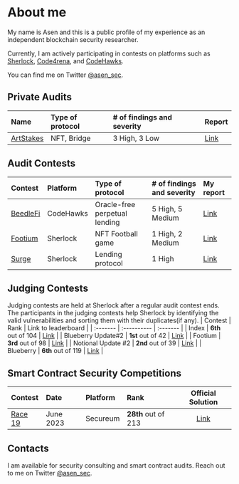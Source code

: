 # About me

My name is Asen and this is a public profile of my experience as an independent blockchain security researcher.

Currently, I am actively participating in contests on platforms such as [Sherlock](https://www.sherlock.xyz/), [Code4rena](https://code4rena.com/), and [CodeHawks](https://www.codehawks.com/).

You can find me on Twitter [@asen_sec](https://twitter.com/asen_sec).

## Private Audits

| Name                                                      | Type of protocol | # of findings and severity | Report                                                                                                 |
| :-------------------------------------------------------- | :--------------- | :------------------------- | :----------------------------------------------------------------------------------------------------- |
| [ArtStakes](https://github.com/owl11/ArtStakes/tree/main) | NFT, Bridge      | 3 High, 3 Low              | [Link](https://github.com/asendz/Portfolio/blob/main/Security%20Reports/Private%20audits/ArtStakes.md) |

## Audit Contests

| Contest                                                                  | Platform  | Type of protocol              | # of findings and severity | My report                                                                                      |
| :----------------------------------------------------------------------- | :-------- | :---------------------------- | :------------------------- | :--------------------------------------------------------------------------------------------- |
| [BeedleFi](https://www.codehawks.com/contests/clkbo1fa20009jr08nyyf9wbx) | CodeHawks | Oracle-free perpetual lending | 5 High, 5 Medium           | [Link](https://github.com/asendz/Portfolio/blob/main/Security%20Reports/CodeHawks/BeedleFi.md) |
| [Footium](https://audits.sherlock.xyz/contests/71)                       | Sherlock  | NFT Football game             | 1 High, 2 Medium           | [Link](https://github.com/asendz/Portfolio/blob/main/Security%20Reports/Sherlock/Footium.md)   |
| [Surge](https://audits.sherlock.xyz/contests/51)                         | Sherlock  | Lending protocol              | 1 High                     | [Link](https://github.com/asendz/Portfolio/blob/main/Security%20Reports/Sherlock/Surge.md)     |

## Judging Contests

Judging contests are held at Sherlock after a regular audit contest ends. The participants in the judging contests help Sherlock by identifying the valid vulnerabilities and sorting them with their duplicates(if any).
| Contest | Rank | Link to leaderboard |
| :------- | :---------- | :------- |
| Index | **6th** out of 104 | [Link](https://audits.sherlock.xyz/contests/81/judging-leaderboard) |
| Blueberry Update#2 | **1st** out of 42 | [Link](https://audits.sherlock.xyz/contests/77/judging-leaderboard) |
| Footium | **3rd** out of 98 | [Link](https://audits.sherlock.xyz/contests/71/judging-leaderboard) |
| Notional Update #2 | **2nd** out of 39 | [Link]() |
| Blueberry | **6th** out of 119 | [Link]() |

## Smart Contract Security Competitions

| Contest                                                            | Date      | Platform | Rank                |                                       Official Solution                                        |
| :----------------------------------------------------------------- | :-------- | :------- | :------------------ | :--------------------------------------------------------------------------------------------: |
| [Race 19](https://twitter.com/asen_sec/status/1676505734522056704) | June 2023 | Secureum | **28th** out of 213 | [Link](https://ventral.digital/posts/2023/7/3/race-19-of-the-secureum-bootcamp-epoch-infinity) |

## Contacts

I am available for security consulting and smart contract audits. Reach out to me on Twitter [@asen_sec](https://twitter.com/asen_sec).
